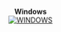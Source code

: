<p align="center">
  <strong>Windows</strong><br>
  <a href="https://www.youtube.com/watch?v=_9cLWZtqm7k">
    <img src="https://img.youtube.com/vi/_9cLWZtqm7k/0.jpg" alt="WINDOWS">
  </a>
</p>
